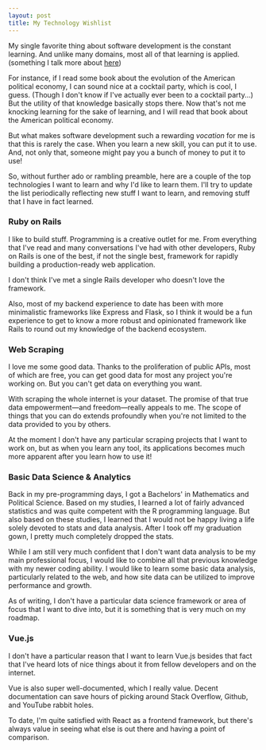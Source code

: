 ```yaml
---
layout: post
title: My Technology Wishlist
---
```


My single favorite thing about software development is the constant learning. And unlike many domains, most all of that learning is applied. (something I talk more about [here](/blog/personal/2020/04/25/Why-I'm-Becoming-a-Developer.html#infinite-learning-opportunity))

For instance, if I read some book about the evolution of the American political economy, I can sound nice at a cocktail party, which is cool, I guess. (Though I don't know if I've actually ever been to a cocktail party...) But the utility of that knowledge basically stops there. Now that's not me knocking learning for the sake of learning, and I will read that book about the American political economy. 

But what makes software development such a rewarding *vocation* for me is that this is rarely the case. When you learn a new skill, you can put it to use. And, not only that, someone might pay you a bunch of money to put it to use! 

So, without further ado or rambling preamble, here are a couple of the top technologies I want to learn and why I'd like to learn them. I'll try to update the list periodically reflecting new stuff I want to learn, and removing stuff that I have in fact learned. 

### Ruby on Rails 
I like to build stuff. Programming is a creative outlet for me. From everything that I've read and many conversations I've had with other developers, Ruby on Rails is one of the best, if not the single best, framework for rapidly building a production-ready web application. 

I don't think I've met a single Rails developer who doesn't love the framework.

Also, most of my backend experience to date has been with more minimalistic frameworks like Express and Flask, so I think it would be a fun experience to get to know a more robust and opinionated framework like Rails to round out my knowledge of the backend ecosystem. 

### Web Scraping
I love me some good data. Thanks to the proliferation of public APIs, most of which are free, you can get good data for most any project you're working on. But you can't get data on everything you want. 

With scraping the whole internet is your dataset. The promise of that true data empowerment—and freedom—really appeals to me. The scope of things that you can do extends profoundly when you're not limited to the data provided to you by others. 

At the moment I don't have any particular scraping projects that I want to work on, but as when you learn any tool, its applications becomes much more apparent after you learn how to use it! 

### Basic Data Science & Analytics
Back in my pre-programming days, I got a Bachelors' in Mathematics and Political Science. Based on my studies, I learned a lot of fairly advanced statistics and was quite competent with the R programming language.  But also based on these studies, I learned that I would not be happy living a life solely devoted to stats and data analysis. After I took off my graduation gown, I pretty much completely dropped the stats. 

While I am still very much confident that I don't want data analysis to be my main professional focus, I would like to combine all that previous knowledge with my newer coding ability. I would like to learn some basic data analysis, particularly related to the web, and how site data can be utilized to improve performance and growth. 

As of writing, I don't have a particular data science framework or area of focus that I want to dive into, but it is something that is very much on my roadmap. 

### Vue.js
I don't have a particular reason that I want to learn Vue.js besides that fact that I've heard lots of nice things about it from fellow developers and on the internet. 

Vue is also super well-documented, which I really value. Decent documentation can save hours of picking around Stack Overflow, Github, and YouTube rabbit holes. 

To date, I'm quite satisfied with React as a frontend framework, but there's always value in seeing what else is out there and having a point of comparison. 
